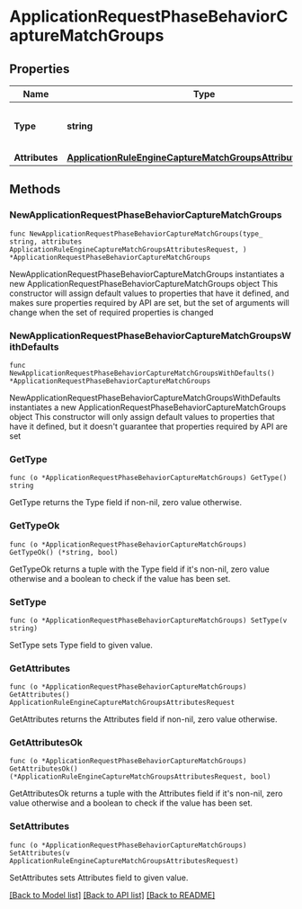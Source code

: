 # ApplicationRequestPhaseBehaviorCaptureMatchGroups

## Properties

Name | Type | Description | Notes
------------ | ------------- | ------------- | -------------
**Type** | **string** | * &#x60;capture_match_groups&#x60; - capture_match_groups | 
**Attributes** | [**ApplicationRuleEngineCaptureMatchGroupsAttributesRequest**](ApplicationRuleEngineCaptureMatchGroupsAttributesRequest.md) |  | 

## Methods

### NewApplicationRequestPhaseBehaviorCaptureMatchGroups

`func NewApplicationRequestPhaseBehaviorCaptureMatchGroups(type_ string, attributes ApplicationRuleEngineCaptureMatchGroupsAttributesRequest, ) *ApplicationRequestPhaseBehaviorCaptureMatchGroups`

NewApplicationRequestPhaseBehaviorCaptureMatchGroups instantiates a new ApplicationRequestPhaseBehaviorCaptureMatchGroups object
This constructor will assign default values to properties that have it defined,
and makes sure properties required by API are set, but the set of arguments
will change when the set of required properties is changed

### NewApplicationRequestPhaseBehaviorCaptureMatchGroupsWithDefaults

`func NewApplicationRequestPhaseBehaviorCaptureMatchGroupsWithDefaults() *ApplicationRequestPhaseBehaviorCaptureMatchGroups`

NewApplicationRequestPhaseBehaviorCaptureMatchGroupsWithDefaults instantiates a new ApplicationRequestPhaseBehaviorCaptureMatchGroups object
This constructor will only assign default values to properties that have it defined,
but it doesn't guarantee that properties required by API are set

### GetType

`func (o *ApplicationRequestPhaseBehaviorCaptureMatchGroups) GetType() string`

GetType returns the Type field if non-nil, zero value otherwise.

### GetTypeOk

`func (o *ApplicationRequestPhaseBehaviorCaptureMatchGroups) GetTypeOk() (*string, bool)`

GetTypeOk returns a tuple with the Type field if it's non-nil, zero value otherwise
and a boolean to check if the value has been set.

### SetType

`func (o *ApplicationRequestPhaseBehaviorCaptureMatchGroups) SetType(v string)`

SetType sets Type field to given value.


### GetAttributes

`func (o *ApplicationRequestPhaseBehaviorCaptureMatchGroups) GetAttributes() ApplicationRuleEngineCaptureMatchGroupsAttributesRequest`

GetAttributes returns the Attributes field if non-nil, zero value otherwise.

### GetAttributesOk

`func (o *ApplicationRequestPhaseBehaviorCaptureMatchGroups) GetAttributesOk() (*ApplicationRuleEngineCaptureMatchGroupsAttributesRequest, bool)`

GetAttributesOk returns a tuple with the Attributes field if it's non-nil, zero value otherwise
and a boolean to check if the value has been set.

### SetAttributes

`func (o *ApplicationRequestPhaseBehaviorCaptureMatchGroups) SetAttributes(v ApplicationRuleEngineCaptureMatchGroupsAttributesRequest)`

SetAttributes sets Attributes field to given value.



[[Back to Model list]](../README.md#documentation-for-models) [[Back to API list]](../README.md#documentation-for-api-endpoints) [[Back to README]](../README.md)


